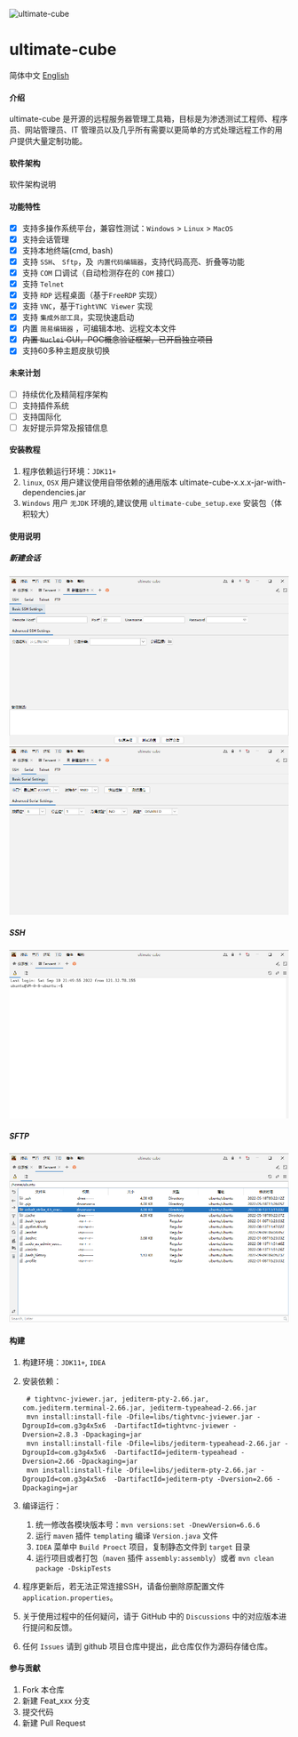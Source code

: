 [//]: # (<p>)

[//]: # (  <img src="doc/img/cube.jpg" alt="G3G4X5X6"/>)

[//]: # (</p>)
![ultimate-cube](https://socialify.git.ci/G3G4X5X6/ultimate-cube/image?description=1&font=KoHo&forks=1&issues=1&language=1&owner=1&pattern=Circuit%20Board&pulls=1&stargazers=1)

# ultimate-cube

简体中文 [English](README.en.md)

#### 介绍

ultimate-cube 是开源的远程服务器管理工具箱，目标是为渗透测试工程师、程序员、网站管理员、IT 管理员以及几乎所有需要以更简单的方式处理远程工作的用户提供大量定制功能。

#### 软件架构

软件架构说明

#### 功能特性

- [x] 支持多操作系统平台，兼容性测试：`Windows` > `Linux` > `MacOS`
- [x] 支持会话管理
- [x] 支持本地终端(cmd, bash)
- [x] 支持 `SSH`、 `Sftp`，及` 内置代码编辑器`，支持代码高亮、折叠等功能
- [x] 支持  `COM`  口调试（自动检测存在的 `COM` 接口）
- [x] 支持 `Telnet`
- [x] 支持 `RDP` 远程桌面（基于`FreeRDP` 实现）
- [x] 支持 `VNC`，基于`TightVNC Viewer` 实现
- [x] 支持 `集成外部工具`，实现快速启动
- [x] 内置 `简易编辑器` ，可编辑本地、远程文本文件
- [x] <del>内置 `Nuclei` GUI，POC概念验证框架，已开启独立项目</del>
- [x] 支持60多种主题皮肤切换

#### 未来计划

- [ ] 持续优化及精简程序架构
- [ ] 支持插件系统
- [ ] 支持国际化
- [ ] 友好提示异常及报错信息

#### 安装教程

1. 程序依赖运行环境：`JDK11+`
1. `linux`, `OSX` 用户建议使用自带依赖的通用版本 ultimate-cube-x.x.x-jar-with-dependencies.jar
1. `Windows` 用户 `无JDK` 环境的,建议使用 `ultimate-cube_setup.exe` 安装包（体积较大）

#### 使用说明

##### 新建会话

![SSH](doc/img/img_2.png)
![Serial](doc/img/img_3.png)

##### SSH

![img.png](doc/img/img.png)

##### SFTP

![img.png](doc/img/img_1.png)

#### 构建

1. 构建环境：`JDK11+`, `IDEA`
2. 安装依赖：
   ```shell
    # tightvnc-jviewer.jar, jediterm-pty-2.66.jar, com.jediterm.terminal-2.66.jar, jediterm-typeahead-2.66.jar
    mvn install:install-file -Dfile=libs/tightvnc-jviewer.jar -DgroupId=com.g3g4x5x6  -DartifactId=tightvnc-jviewer -Dversion=2.8.3 -Dpackaging=jar
    mvn install:install-file -Dfile=libs/jediterm-typeahead-2.66.jar -DgroupId=com.g3g4x5x6  -DartifactId=jediterm-typeahead -Dversion=2.66 -Dpackaging=jar
    mvn install:install-file -Dfile=libs/jediterm-pty-2.66.jar -DgroupId=com.g3g4x5x6  -DartifactId=jediterm-pty -Dversion=2.66 -Dpackaging=jar
   ```
3. 编译运行：
    1. 统一修改各模块版本号：`mvn versions:set -DnewVersion=6.6.6`
    2. 运行 `maven` 插件 `templating` 编译 `Version.java` 文件
    3. `IDEA` 菜单中 `Build Proect` 项目，复制静态文件到 `target` 目录
    4. 运行项目或者打包（`maven` 插件 `assembly:assembly`）或者 `mvn clean package -DskipTests`


1. 程序更新后，若无法正常连接SSH，请备份删除原配置文件 `application.properties`。
2. 关于使用过程中的任何疑问，请于 GitHub 中的 `Discussions` 中的对应版本进行提问和反馈。
3. 任何 `Issues` 请到 github 项目仓库中提出，此仓库仅作为源码存储仓库。

#### 参与贡献

1. Fork 本仓库
2. 新建 Feat_xxx 分支
3. 提交代码
4. 新建 Pull Request

